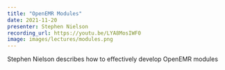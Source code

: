 ```yaml
---
title: "OpenEMR Modules"
date: 2021-11-20
presenter: Stephen Nielson
recording_url: https://youtu.be/LYA8MosIWF0
image: images/lectures/modules.png
---
```


Stephen Nielson describes how to effectively develop OpenEMR modules
<!--more -->
